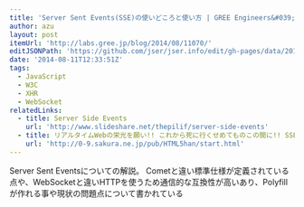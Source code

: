 ```yaml
---
title: 'Server Sent Events(SSE)の使いどころと使い方 | GREE Engineers&#039; Blog'
author: azu
layout: post
itemUrl: 'http://labs.gree.jp/blog/2014/08/11070/'
editJSONPath: 'https://github.com/jser/jser.info/edit/gh-pages/data/2014/08/index.json'
date: '2014-08-11T12:33:51Z'
tags:
  - JavaScript
  - W3C
  - XHR
  - WebSocket
relatedLinks:
  - title: Server Side Events
    url: 'http://www.slideshare.net/thepilif/server-side-events'
  - title: リアルタイムWebの栄光を願い!! これから死に行くせめてものこの間に!! SSEの戦術的価値を説きます!!
    url: 'http://0-9.sakura.ne.jp/pub/HTML5han/start.html'
---
```

Server Sent Eventsについての解説。
Cometと違い標準仕様が定義されている点や、WebSocketと違いHTTPを使うため通信的な互換性が高いあり、Polyfillが作れる事や現状の問題点について書かれている
